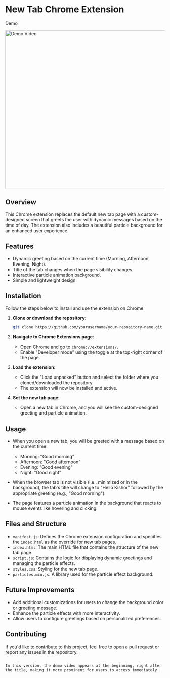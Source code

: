 # New Tab Chrome Extension

Demo

<img src="img/Demo.mp4" alt="Demo Video" width="800" height="500"/>

## Overview

This Chrome extension replaces the default new tab page with a custom-designed screen that greets the user with dynamic messages based on the time of day. The extension also includes a beautiful particle background for an enhanced user experience.

## Features

- Dynamic greeting based on the current time (Morning, Afternoon, Evening, Night).
- Title of the tab changes when the page visibility changes.
- Interactive particle animation background.
- Simple and lightweight design.

## Installation

Follow the steps below to install and use the extension on Chrome:

1. **Clone or download the repository**:
   ```bash
   git clone https://github.com/yourusername/your-repository-name.git
   ```

2. **Navigate to Chrome Extensions page**:
   - Open Chrome and go to `chrome://extensions/`.
   - Enable "Developer mode" using the toggle at the top-right corner of the page.

3. **Load the extension**:
   - Click the "Load unpacked" button and select the folder where you cloned/downloaded the repository.
   - The extension will now be installed and active.

4. **Set the new tab page**:
   - Open a new tab in Chrome, and you will see the custom-designed greeting and particle animation.

## Usage

- When you open a new tab, you will be greeted with a message based on the current time:
  - Morning: "Good morning"
  - Afternoon: "Good afternoon"
  - Evening: "Good evening"
  - Night: "Good night"
  
- When the browser tab is not visible (i.e., minimized or in the background), the tab's title will change to "Hello Kishor" followed by the appropriate greeting (e.g., "Good morning").

- The page features a particle animation in the background that reacts to mouse events like hovering and clicking.

## Files and Structure

- `manifest.js`: Defines the Chrome extension configuration and specifies the `index.html` as the override for new tab pages.
- `index.html`: The main HTML file that contains the structure of the new tab page.
- `script.js`: Contains the logic for displaying dynamic greetings and managing the particle effects.
- `styles.css`: Styling for the new tab page.
- `particles.min.js`: A library used for the particle effect background.

## Future Improvements

- Add additional customizations for users to change the background color or greeting message.
- Enhance the particle effects with more interactivity.
- Allow users to configure greetings based on personalized preferences.

## Contributing

If you'd like to contribute to this project, feel free to open a pull request or report any issues in the repository.
```

In this version, the demo video appears at the beginning, right after the title, making it more prominent for users to access immediately.
